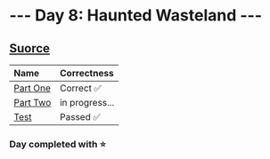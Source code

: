 # --- Day 8: Haunted Wasteland ---

## [Suorce](http://adventofcode.com/2023/day/8)

| Name                                                                                      | Correctness    |
| :---------------------------------------------------------------------------------------- | :------------- |
| [Part One](https://github.com/ssynowiec/AdventOfCode/blob/main/2023/Day%2008/part-one.ts) | Correct ✅     |
| [Part Two](https://github.com/ssynowiec/AdventOfCode/blob/main/2023/Day%2008/part-two.ts) | in progress... |
| [Test](https://github.com/ssynowiec/AdventOfCode/blob/main/2023/Day%2008/index.test.ts)   | Passed ✅      |

### Day completed with ⭐
